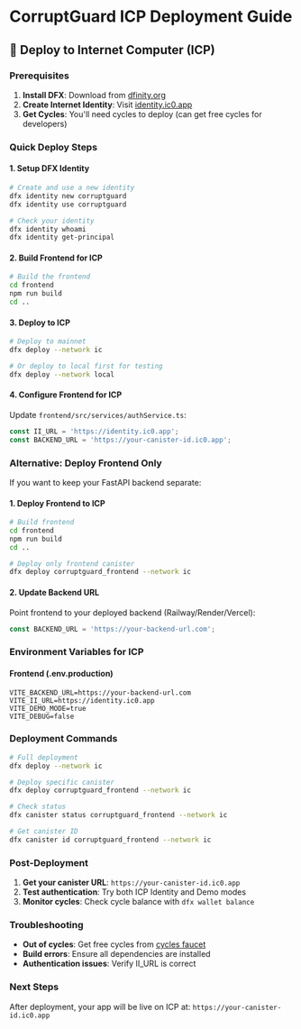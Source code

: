 # CorruptGuard ICP Deployment Guide

## 🚀 Deploy to Internet Computer (ICP)

### Prerequisites
1. **Install DFX**: Download from [dfinity.org](https://internetcomputer.org/docs/current/developer-docs/setup/install/)
2. **Create Internet Identity**: Visit [identity.ic0.app](https://identity.ic0.app)
3. **Get Cycles**: You'll need cycles to deploy (can get free cycles for developers)

### Quick Deploy Steps

#### 1. **Setup DFX Identity**
```bash
# Create and use a new identity
dfx identity new corruptguard
dfx identity use corruptguard

# Check your identity
dfx identity whoami
dfx identity get-principal
```

#### 2. **Build Frontend for ICP**
```bash
# Build the frontend
cd frontend
npm run build
cd ..
```

#### 3. **Deploy to ICP**
```bash
# Deploy to mainnet
dfx deploy --network ic

# Or deploy to local first for testing
dfx deploy --network local
```

#### 4. **Configure Frontend for ICP**
Update `frontend/src/services/authService.ts`:
```typescript
const II_URL = 'https://identity.ic0.app';
const BACKEND_URL = 'https://your-canister-id.ic0.app';
```

### Alternative: Deploy Frontend Only

If you want to keep your FastAPI backend separate:

#### 1. **Deploy Frontend to ICP**
```bash
# Build frontend
cd frontend
npm run build
cd ..

# Deploy only frontend canister
dfx deploy corruptguard_frontend --network ic
```

#### 2. **Update Backend URL**
Point frontend to your deployed backend (Railway/Render/Vercel):
```typescript
const BACKEND_URL = 'https://your-backend-url.com';
```

### Environment Variables for ICP

#### Frontend (.env.production)
```env
VITE_BACKEND_URL=https://your-backend-url.com
VITE_II_URL=https://identity.ic0.app
VITE_DEMO_MODE=true
VITE_DEBUG=false
```

### Deployment Commands

```bash
# Full deployment
dfx deploy --network ic

# Deploy specific canister
dfx deploy corruptguard_frontend --network ic

# Check status
dfx canister status corruptguard_frontend --network ic

# Get canister ID
dfx canister id corruptguard_frontend --network ic
```

### Post-Deployment

1. **Get your canister URL**: `https://your-canister-id.ic0.app`
2. **Test authentication**: Try both ICP Identity and Demo modes
3. **Monitor cycles**: Check cycle balance with `dfx wallet balance`

### Troubleshooting

- **Out of cycles**: Get free cycles from [cycles faucet](https://faucet.dfinity.org/)
- **Build errors**: Ensure all dependencies are installed
- **Authentication issues**: Verify II_URL is correct

### Next Steps

After deployment, your app will be live on ICP at:
`https://your-canister-id.ic0.app`
